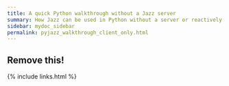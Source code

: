 ```yaml
---
title: A quick Python walkthrough without a Jazz server
summary: How Jazz can be used in Python without a server or reactively called by a server
sidebar: mydoc_sidebar
permalink: pyjazz_walkthrough_client_only.html
---
```


## Remove this!

{% include links.html %}

